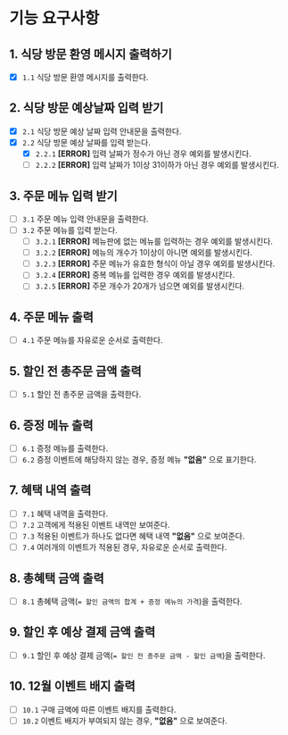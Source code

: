 # 기능 요구사항
## 1. 식당 방문 환영 메시지 출력하기
- [x] `1.1` 식당 방문 환영 메시지를 출력한다.
## 2. 식당 방문 예상날짜 입력 받기
- [x] `2.1` 식당 방문 예상 날짜 입력 안내문을 출력한다.
- [x] `2.2` 식당 방문 예상 날짜를 입력 받는다.
  - [x] `2.2.1` **[ERROR]** 입력 날짜가 정수가 아닌 경우 예외를 발생시킨다.
  - [ ] `2.2.2` **[ERROR]** 입력 날짜가 1이상 31이하가 아닌 경우 예외를 발생시킨다.
## 3. 주문 메뉴 입력 받기
- [ ] `3.1` 주문 메뉴 입력 안내문을 출력한다.
- [ ] `3.2` 주문 메뉴를 입력 받는다.
  - [ ] `3.2.1` **[ERROR]** 메뉴판에 없는 메뉴를 입력하는 경우 예외를 발생시킨다. 
  - [ ] `3.2.2` **[ERROR]** 메뉴의 개수가 1이상이 아니면 예외를 발생시킨다.
  - [ ] `3.2.3` **[ERROR]** 주문 메뉴가 유효한 형식이 아닐 경우 예외를 발생시킨다.
  - [ ] `3.2.4` **[ERROR]** 중복 메뉴를 입력한 경우 예외를 발생시킨다.
  - [ ] `3.2.5` **[ERROR]** 주문 개수가 20개가 넘으면 예외를 발생시킨다.
## 4. 주문 메뉴 출력
- [ ] `4.1` 주문 메뉴를 자유로운 순서로 출력한다.
## 5. 할인 전 총주문 금액 출력
- [ ] `5.1` 할인 전 총주문 금액을 출력한다.
## 6. 증정 메뉴 출력
- [ ] `6.1` 증정 메뉴를 출력한다.
- [ ] `6.2` 증정 이벤트에 해당하지 않는 경우, 증정 메뉴 **"없음"** 으로 표기한다.
## 7. 혜택 내역 출력
- [ ] `7.1` 혜택 내역을 출력한다.
- [ ] `7.2` 고객에게 적용된 이벤트 내역만 보여준다.
- [ ] `7.3` 적용된 이벤트가 하나도 없다면 혜택 내역 **"없음"** 으로 보여준다.
- [ ] `7.4` 여러개의 이벤트가 적용된 경우, 자유로운 순서로 출력한다.
## 8. 총혜택 금액 출력
- [ ] `8.1` 총혜택 금액(`= 할인 금액의 합계 + 증정 메뉴의 가격`)을 출력한다.
## 9. 할인 후 예상 결제 금액 출력
- [ ] `9.1` 할인 후 예상 결제 금액(`= 할인 전 총주문 금액 - 할인 금액`)을 출력한다.
## 10. 12월 이벤트 배지 출력
- [ ] `10.1` 구매 금액에 따른 이벤트 배지를 출력한다.
- [ ] `10.2` 이벤트 배지가 부여되지 않는 경우, **"없음"** 으로 보여준다.